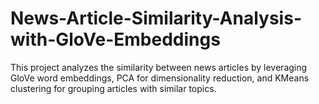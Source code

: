# News-Article-Similarity-Analysis-with-GloVe-Embeddings
This project analyzes the similarity between news articles by leveraging GloVe word embeddings, PCA for dimensionality reduction, and KMeans clustering for grouping articles with similar topics.
